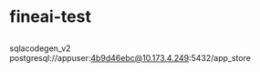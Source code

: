 # fineai-test

## 
<!-- sqlacodegen_v2 postgresql+asyncpg://appuser:4b9d46ebc@10.173.4.249:5432/app_store -->
sqlacodegen_v2 postgresql://appuser:4b9d46ebc@10.173.4.249:5432/app_store